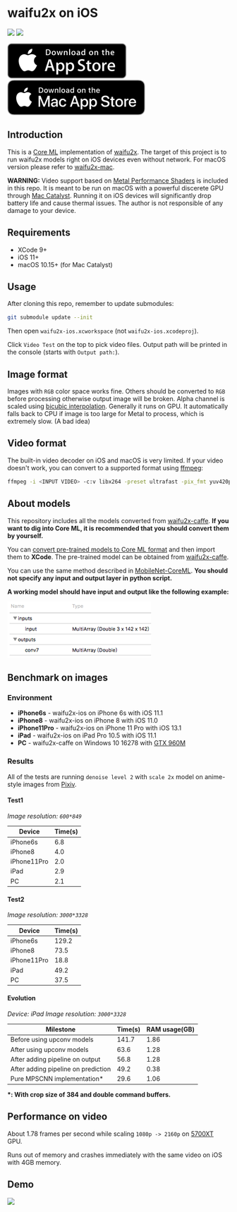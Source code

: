 # waifu2x on iOS
[![](https://img.shields.io/itunes/v/1286485858.svg)](https://itunes.apple.com/app/waifu2x/id1286485858)
[![](https://img.shields.io/github/license/imxieyi/waifu2x-ios.svg)](https://github.com/imxieyi/waifu2x-ios/blob/master/LICENSE)

[![](assets/appstore.svg)](https://itunes.apple.com/app/waifu2x/id1286485858)
[![](assets/macappstore.svg)](https://apps.apple.com/us/app/id1479332784)

## Introduction
This is a [Core ML](https://developer.apple.com/documentation/coreml) implementation of [waifu2x](https://github.com/nagadomi/waifu2x). The target of this project is to run waifu2x models right on iOS devices even without network. For macOS version please refer to [waifu2x-mac](https://github.com/imxieyi/waifu2x-mac).

**WARNING:** Video support based on [Metal Performance Shaders](https://developer.apple.com/documentation/metalperformanceshaders) is included in this repo. It is meant to be run on macOS with a powerful discerete GPU through [Mac Catalyst](https://developer.apple.com/mac-catalyst/). Running it on iOS devices will significantly drop battery life and cause thermal issues. The author is not responsible of any damage to your device.

## Requirements
 - XCode 9+
 - iOS 11+
 - macOS 10.15+ (for Mac Catalyst)
 
## Usage
After cloning this repo, remember to update submodules:

```bash
git submodule update --init
```

Then open `waifu2x-ios.xcworkspace` (not `waifu2x-ios.xcodeproj`).

Click `Video Test` on the top to pick video files. Output path will be printed in the console (starts with `Output path:`).
 
## Image format
Images with `RGB` color space works fine. Others should be converted to `RGB` before processing otherwise output image will be broken.
Alpha channel is scaled using [bicubic interpolation](https://en.wikipedia.org/wiki/Bicubic_interpolation). Generally it runs on GPU. It automatically falls back to CPU if image is too large for Metal to process, which is extremely slow. (A bad idea)

## Video format
The built-in video decoder on iOS and macOS is very limited. If your video doesn't work, you can convert to a supported format using [ffmpeg](https://ffmpeg.org/):

```bash
ffmpeg -i <INPUT VIDEO> -c:v libx264 -preset ultrafast -pix_fmt yuv420p -c:a aac -f mp4 <OUTPUT VIDEO>.mp4
```

## About models
This repository includes all the models converted from [waifu2x-caffe](https://github.com/lltcggie/waifu2x-caffe). **If you want to dig into Core ML, it is recommended that you should convert them by yourself.**

You can [convert pre-trained models to Core ML format](https://developer.apple.com/documentation/coreml/converting_trained_models_to_core_ml) and then import them to **XCode**. The pre-trained model can be obtained from [waifu2x-caffe](https://github.com/lltcggie/waifu2x-caffe).

You can use the same method described in [MobileNet-CoreML](https://github.com/hollance/MobileNet-CoreML). **You should not specify any input and output layer in python script.**

**A working model should have input and output like the following example:**

![](screenshots/model_example.png)

## Benchmark on images
### Environment
- **iPhone6s** - waifu2x-ios on iPhone 6s with iOS 11.1
- **iPhone8** - waifu2x-ios on iPhone 8 with iOS 11.0
- **iPhone11Pro** - waifu2x-ios on iPhone 11 Pro with iOS 13.1
- **iPad** - waifu2x-ios on iPad Pro 10.5 with iOS 11.1
- **PC** - waifu2x-caffe on Windows 10 16278 with [GTX 960M](https://www.geforce.com/hardware/notebook-gpus/geforce-gtx-960m)
### Results
All of the tests are running `denoise level 2` with `scale 2x` model on anime-style images from [Pixiv](https://www.pixiv.net/).

#### Test1
*Image resolution: `600*849`*

Device|Time(s)
---|---
iPhone6s|6.8
iPhone8|4.0
iPhone11Pro|2.0
iPad|2.9
PC|2.1

#### Test2
*Image resolution: `3000*3328`*

Device|Time(s)
---|---
iPhone6s|129.2
iPhone8|73.5
iPhone11Pro|18.8
iPad|49.2
PC|37.5

#### Evolution
*Device: iPad*
*Image resolution: `3000*3328`*

Milestone|Time(s)|RAM usage(GB)
---|---|---
Before using upconv models|141.7|1.86
After using upconv models|63.6|1.28
After adding pipeline on output|56.8|1.28
After adding pipeline on prediction|49.2|0.38
Pure MPSCNN implementation*|29.6|1.06

**\*: With crop size of 384 and double command buffers.**

## Performance on video
About 1.78 frames per second while scaling `1080p -> 2160p` on [5700XT](https://www.techpowerup.com/gpu-specs/radeon-rx-5700-xt.c3339) GPU.

Runs out of memory and crashes immediately with the same video on iOS with 4GB memory.

## Demo
![](screenshots/demo.png)
